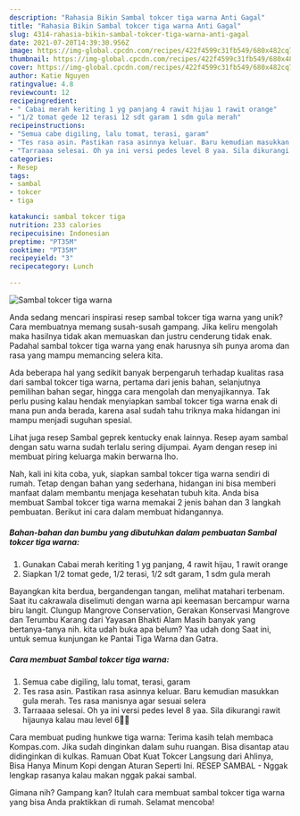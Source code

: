 ```yaml
---
description: "Rahasia Bikin Sambal tokcer tiga warna Anti Gagal"
title: "Rahasia Bikin Sambal tokcer tiga warna Anti Gagal"
slug: 4314-rahasia-bikin-sambal-tokcer-tiga-warna-anti-gagal
date: 2021-07-20T14:39:30.956Z
image: https://img-global.cpcdn.com/recipes/422f4599c31fb549/680x482cq70/sambal-tokcer-tiga-warna-foto-resep-utama.jpg
thumbnail: https://img-global.cpcdn.com/recipes/422f4599c31fb549/680x482cq70/sambal-tokcer-tiga-warna-foto-resep-utama.jpg
cover: https://img-global.cpcdn.com/recipes/422f4599c31fb549/680x482cq70/sambal-tokcer-tiga-warna-foto-resep-utama.jpg
author: Katie Nguyen
ratingvalue: 4.8
reviewcount: 12
recipeingredient:
- " Cabai merah keriting 1 yg panjang 4 rawit hijau 1 rawit orange"
- "1/2 tomat gede 12 terasi 12 sdt garam 1 sdm gula merah"
recipeinstructions:
- "Semua cabe digiling, lalu tomat, terasi, garam"
- "Tes rasa asin. Pastikan rasa asinnya keluar. Baru kemudian masukkan gula merah. Tes rasa manisnya agar sesuai selera"
- "Tarraaaa selesai. Oh ya ini versi pedes level 8 yaa. Sila dikurangi rawit hijaunya kalau mau level 6💋💋"
categories:
- Resep
tags:
- sambal
- tokcer
- tiga

katakunci: sambal tokcer tiga 
nutrition: 233 calories
recipecuisine: Indonesian
preptime: "PT35M"
cooktime: "PT35M"
recipeyield: "3"
recipecategory: Lunch

---
```



![Sambal tokcer tiga warna](https://img-global.cpcdn.com/recipes/422f4599c31fb549/680x482cq70/sambal-tokcer-tiga-warna-foto-resep-utama.jpg)

Anda sedang mencari inspirasi resep sambal tokcer tiga warna yang unik? Cara membuatnya memang susah-susah gampang. Jika keliru mengolah maka hasilnya tidak akan memuaskan dan justru cenderung tidak enak. Padahal sambal tokcer tiga warna yang enak harusnya sih punya aroma dan rasa yang mampu memancing selera kita.

Ada beberapa hal yang sedikit banyak berpengaruh terhadap kualitas rasa dari sambal tokcer tiga warna, pertama dari jenis bahan, selanjutnya pemilihan bahan segar, hingga cara mengolah dan menyajikannya. Tak perlu pusing kalau hendak menyiapkan sambal tokcer tiga warna enak di mana pun anda berada, karena asal sudah tahu triknya maka hidangan ini mampu menjadi suguhan spesial.

Lihat juga resep Sambal geprek kentucky enak lainnya. Resep ayam sambal dengan satu warna sudah terlalu sering dijumpai. Ayam dengan resep ini membuat piring keluarga makin berwarna lho.


Nah, kali ini kita coba, yuk, siapkan sambal tokcer tiga warna sendiri di rumah. Tetap dengan bahan yang sederhana, hidangan ini bisa memberi manfaat dalam membantu menjaga kesehatan tubuh kita. Anda bisa membuat Sambal tokcer tiga warna memakai 2 jenis bahan dan 3 langkah pembuatan. Berikut ini cara dalam membuat hidangannya.

<!--inarticleads1-->

##### Bahan-bahan dan bumbu yang dibutuhkan dalam pembuatan Sambal tokcer tiga warna:

1. Gunakan  Cabai merah keriting 1 yg panjang, 4 rawit hijau, 1 rawit orange
1. Siapkan 1/2 tomat gede, 1/2 terasi, 1/2 sdt garam, 1 sdm gula merah


Bayangkan kita berdua, bergandengan tangan, melihat matahari terbenam. Saat itu cakrawala diselimuti dengan warna api keemasan bercampur warna biru langit. Clungup Mangrove Conservation, Gerakan Konservasi Mangrove dan Terumbu Karang dari Yayasan Bhakti Alam Masih banyak yang bertanya-tanya nih. kita udah buka apa belum? Yaa udah dong Saat ini, untuk semua kunjungan ke Pantai Tiga Warna dan Gatra. 

<!--inarticleads2-->

##### Cara membuat Sambal tokcer tiga warna:

1. Semua cabe digiling, lalu tomat, terasi, garam
1. Tes rasa asin. Pastikan rasa asinnya keluar. Baru kemudian masukkan gula merah. Tes rasa manisnya agar sesuai selera
1. Tarraaaa selesai. Oh ya ini versi pedes level 8 yaa. Sila dikurangi rawit hijaunya kalau mau level 6💋💋


Cara membuat puding hunkwe tiga warna: Terima kasih telah membaca Kompas.com. Jika sudah dinginkan dalam suhu ruangan. Bisa disantap atau didinginkan di kulkas. Ramuan Obat Kuat Tokcer Langsung dari Ahlinya, Bisa Hanya Minum Kopi dengan Aturan Seperti Ini. RESEP SAMBAL - Nggak lengkap rasanya kalau makan nggak pakai sambal. 

Gimana nih? Gampang kan? Itulah cara membuat sambal tokcer tiga warna yang bisa Anda praktikkan di rumah. Selamat mencoba!
